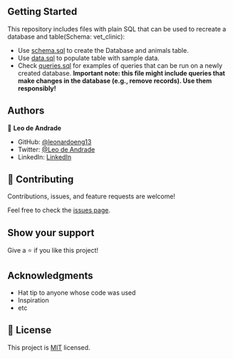 ## Getting Started

This repository includes files with plain SQL that can be used to recreate a database and table(Schema: vet_clinic):

- Use [schema.sql](./schema.sql) to create the Database and animals table.
- Use [data.sql](./data.sql) to populate table with sample data.
- Check [queries.sql](./queries.sql) for examples of queries that can be run on a newly created database. **Important note: this file might include queries that make changes in the database (e.g., remove records). Use them responsibly!**


## Authors

👤 **Leo de Andrade**

- GitHub: [@leonardoeng13](https://github.com/githubhandle)
- Twitter: [@Leo de Andrade](https://twitter.com/andrede_leo)
- LinkedIn: [LinkedIn](https://linkedin.com/in/leonardodeandrade)


## 🤝 Contributing

Contributions, issues, and feature requests are welcome!

Feel free to check the [issues page](../../issues/).

## Show your support

Give a ⭐️ if you like this project!

## Acknowledgments

- Hat tip to anyone whose code was used
- Inspiration
- etc

## 📝 License

This project is [MIT](./MIT.md) licensed.
